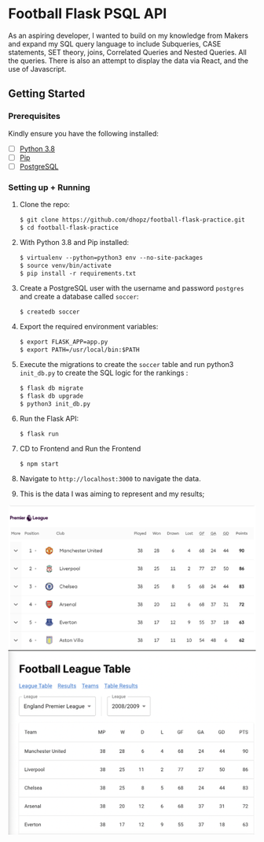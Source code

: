 # Football Flask PSQL API

As an aspiring developer, I wanted to build on my knowledge from Makers and expand my SQL query language to include Subqueries, CASE statements, SET theory, joins, Correlated Queries and Nested Queries. All the queries. There is also an attempt to display the data via React, and the use of Javascript.


## Getting Started

### Prerequisites

Kindly ensure you have the following installed:
- [ ] [Python 3.8](https://www.python.org/downloads/release/python-389/)
- [ ] [Pip](https://pip.pypa.io/en/stable/installing/)
- [ ] [PostgreSQL](https://www.postgresql.org/)

### Setting up + Running

1. Clone the repo:

    ```
    $ git clone https://github.com/dhopz/football-flask-practice.git
    $ cd football-flask-practice
    ```

2. With Python 3.8 and Pip installed:

    ```
    $ virtualenv --python=python3 env --no-site-packages
    $ source venv/bin/activate
    $ pip install -r requirements.txt
    ```

3. Create a PostgreSQL user with the username and password `postgres` and create a database called `soccer`:

    ```
   $ createdb soccer
    ```

4. Export the required environment variables:

    ```
    $ export FLASK_APP=app.py
    $ export PATH=/usr/local/bin:$PATH
    ```

5. Execute the migrations to create the `soccer` table and run python3 `init_db.py` to create the SQL logic for the rankings :

    ```
    $ flask db migrate
    $ flask db upgrade
    $ python3 init_db.py
    ```

6. Run the Flask API:

    ```
    $ flask run
    ```

7. CD to Frontend and Run the Frontend

   ```
   $ npm start
   ``` 

7. Navigate to `http://localhost:3000` to navigate the data.

8. This is the data I was aiming to represent and my results;

![Alt text](/goal.png?raw=true "Goal") ![Alt text](/Result.png?raw=true "Result")